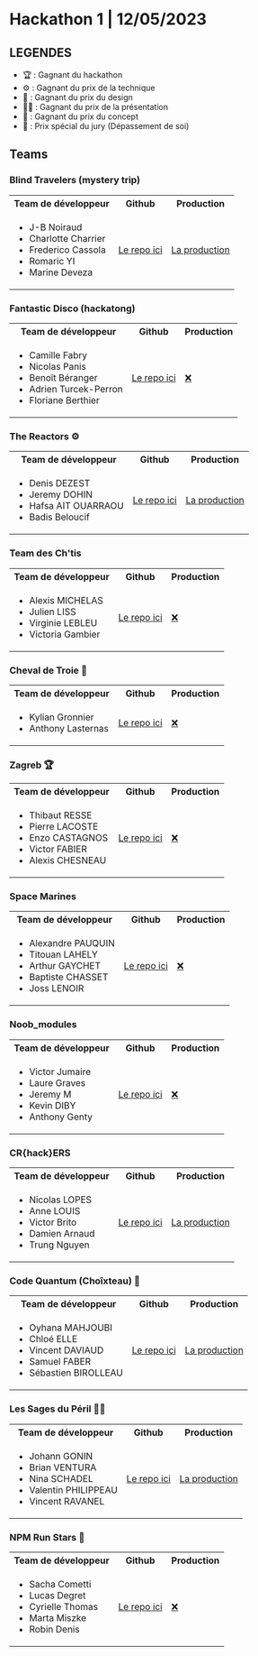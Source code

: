 # Hackathon 1 | 12/05/2023

## LEGENDES

-   🏆 : Gagnant du hackathon
-   ⚙️ : Gagnant du prix de la technique
-   🎨 : Gagnant du prix du design
-   👩‍🏫 : Gagnant du prix de la présentation
-   🚀 : Gagnant du prix du concept
-   💪 : Prix spécial du jury (Dépassement de soi)

## Teams

### Blind Travelers (mystery trip)

<table>
    <tr>
        <th>Team de développeur</th>
        <th>Github</th>
        <th>Production</th>
    </tr>
    <tr>
        <td>
            <ul>
                <li>J-B Noiraud</li>
                <li>Charlotte Charrier</li>
                <li>Frederico Cassola</li>
                <li>Romaric YI</li>
                <li>Marine Deveza</li>
            </ul>
        </td>
        <td>
            <a href="https://github.com/Frederico-Cassola-Dev/Mystery-Trip">Le repo ici</a>
        </td>
        <td>
            <a href="https://mystery-trip-omega.vercel.app">La production</a>
        </td>
    </tr>
</table>

### Fantastic Disco (hackatong)

<table>
    <tr>
        <th>Team de développeur</th>
        <th>Github</th>
        <th>Production</th>
    </tr>
    <tr>
        <td>
            <ul>
                <li>Camille Fabry</li>
                <li>Nicolas Panis</li>
                <li>Benoît Béranger</li>
                <li>Adrien Turcek-Perron</li>
                <li>Floriane Berthier</li>
            </ul>
        </td>
        <td>
            <a href="https://github.com/newwinter/hackatong">Le repo ici</a>
        </td>
        <td>
            <a href="!#">❌</a>
        </td>
    </tr>
</table>

### The Reactors ⚙️

<table>
    <tr>
        <th>Team de développeur</th>
        <th>Github</th>
        <th>Production</th>
    </tr>
    <tr>
        <td>
            <ul>
                <li>Denis DEZEST</li>
                <li>Jeremy DOHIN</li>
                <li>Hafsa AIT OUARRAOU</li>
                <li>Badis Beloucif</li>
            </ul>
        </td>
        <td>
            <a href="https://github.com/Arkantik/reactors">Le repo ici</a>
        </td>
        <td>
            <a href="https://arkantik.github.io/holifun/">La production</a>
        </td>
    </tr>
</table>

### Team des Ch'tis

<table>
    <tr>
        <th>Team de développeur</th>
        <th>Github</th>
        <th>Production</th>
    </tr>
    <tr>
        <td>
            <ul>
                <li>Alexis MICHELAS</li>
                <li>Julien LISS</li>
                <li>Virginie LEBLEU</li>
                <li>Victoria Gambier</li>
            </ul>
        </td>
        <td>
            <a href="https://github.com/fliewight/hackaton_hdf">Le repo ici</a>
        </td>
        <td>
            <a href="!#">❌</a>
        </td>
    </tr>
</table>

### Cheval de Troie 💪

<table>
    <tr>
        <th>Team de développeur</th>
        <th>Github</th>
        <th>Production</th>
    </tr>
    <tr>
        <td>
            <ul>
                <li>Kylian Gronnier</li>
                <li>Anthony Lasternas</li>
            </ul>
        </td>
        <td>
            <a href="https://github.com/AnthonyLASTERNAS/Team-Cheval-de-Troie">Le repo ici</a>
        </td>
        <td>
            <a href="!#">❌</a>
        </td>
    </tr>
</table>

### Zagreb 🏆

<table>
    <tr>
        <th>Team de développeur</th>
        <th>Github</th>
        <th>Production</th>
    </tr>
    <tr>
        <td>
            <ul>
                <li>Thibaut RESSE</li>
                <li>Pierre LACOSTE</li>
                <li>Enzo CASTAGNOS</li>
                <li>Victor FABIER</li>
                <li>Alexis CHESNEAU</li>
            </ul>
        </td>
        <td>
            <a href="https://github.com/AlexisChesneau/hackathon_zagreb">Le repo ici</a>
        </td>
        <td>
            <a href="!#">❌</a>
        </td>
    </tr>
</table>

### Space Marines

<table>
    <tr>
        <th>Team de développeur</th>
        <th>Github</th>
        <th>Production</th>
    </tr>
    <tr>
        <td>
            <ul>
                <li>Alexandre PAUQUIN</li>
                <li>Titouan LAHELY</li>
                <li>Arthur GAYCHET</li>
                <li>Baptiste CHASSET</li>
                <li>Joss LENOIR</li>
            </ul>
        </td>
        <td>
            <a href="https://github.com/titouwork/hackathon_spaceMarines">Le repo ici</a>
        </td>
        <td>
            <a href="!#">❌</a>
        </td>
    </tr>

</table>

### Noob_modules

<table>
    <tr>
        <th>Team de développeur</th>
        <th>Github</th>
        <th>Production</th>
    </tr>
    <tr>
        <td>
            <ul>
                <li>Victor Jumaire</li>
                <li>Laure Graves</li>
                <li>Jeremy M</li>
                <li>Kevin DIBY</li>
                <li>Anthony Genty</li>
            </ul>
        </td>
        <td>
            <a href="https://github.com/Maillardjay/Noob_Modules">Le repo ici</a>
        </td>
        <td>
            <a href="!#">❌</a>
        </td>
    </tr>
</table>

### CR{hack}ERS

<table>
    <tr>
        <th>Team de développeur</th>
        <th>Github</th>
        <th>Production</th>
    </tr>
    <tr>
        <td>
            <ul>
                <li>Nicolas LOPES</li>
                <li>Anne LOUIS</li>
                <li>Victor Brito</li>
                <li>Damien Arnaud</li>
                <li>Trung Nguyen</li>
            </ul>
        </td>
        <td>
            <a href="https://github.com/webdevbynight/cr-hack-ers">Le repo ici</a>
        </td>
        <td>
            <a href="https://merbnb.vercel.app/">La production</a>
        </td>
    </tr>
</table>

### Code Quantum (Choîxteau) 🎨

<table>
    <tr>
        <th>Team de développeur</th>
        <th>Github</th>
        <th>Production</th>
    </tr>
    <tr>
        <td>
            <ul>
                <li>Oyhana MAHJOUBI</li>
                <li>Chloé ELLE</li>
                <li>Vincent DAVIAUD</li>
                <li>Samuel FABER</li>
                <li>Sébastien BIROLLEAU</li>
            </ul>
        </td>
        <td>
            <a href="https://github.com/Vinchd/Hackathon-COVSS">Le repo ici</a>
        </td>
        <td>
            <a href="https://choixteau.netlify.app/">La production</a>
        </td>
    </tr>
</table>

### Les Sages du Péril 👩‍🏫

<table>
    <tr>
        <th>Team de développeur</th>
        <th>Github</th>
        <th>Production</th>
    </tr>
    <tr>
        <td>
            <ul>
                <li>Johann GONIN</li>
                <li>Brian VENTURA</li>
                <li>Nina SCHADEL</li>
                <li>Valentin PHILIPPEAU</li>
                <li>Vincent RAVANEL</li>
            </ul>
        </td>
        <td>
            <a href="https://github.com/valphi41/osez-voyager">Le repo ici</a>
        </td>
        <td>
            <a href="https://osez-voyager.remote-fr-1.wilders.dev/">La production</a>
        </td>
    </tr>
</table>

### NPM Run Stars 🚀

<table>
    <tr>
        <th>Team de développeur</th>
        <th>Github</th>
        <th>Production</th>
    </tr>
    <tr>
        <td>
            <ul>
                <li>Sacha Cometti</li>
                <li>Lucas Degret</li>
                <li>Cyrielle Thomas</li>
                <li>Marta Miszke</li>
                <li>Robin Denis</li>
            </ul>
        </td>
        <td>
            <a href="https://github.com/NPM-Run-Stars/2023_HACKATON_01">Le repo ici</a>
        </td>
        <td>
            <a href="!#">❌</a>
        </td>
    </tr>
</table>
